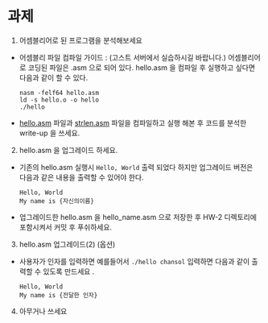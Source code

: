 # 과제 

1. 어셈블리어로 된 프로그램을 분석해보세요 

  - 어셈블리 파일 컴파일 가이드 : (고스트 서버에서 실습하시길 바랍니다.) 어셈블리어로 코딩된 파일은 .asm 으로 되어 있다. hello.asm 을 컴파일 후 실행하고 싶다면 다음과 같이 할 수 있다. 

    ```shell
    nasm -felf64 hello.asm
    ld -s hello.o -o hello
    ./hello
    ```

  - [hello.asm](hello.asm) 파일과 [strlen.asm](strlen.asm) 파일을 컴파일하고 실행 해본 후 코드를 분석한 write-up 을 쓰세요.

2. hello.asm 을 업그레이드 하세요.

  - 기존의 hello.asm 실행시 `Hello, World` 출력 되었다 하지만 업그레이드 버전은 다음과 같은 내용을 출력할 수 있어야 한다. 

    ```shell
    Hello, World
    My name is {자신의이름}
    ```

  - 업그레이드한 hello.asm 을 hello_name.asm 으로 저장한 후 HW-2 디렉토리에 포함시켜서 커밋 후 푸쉬하세요. 

3. hello.asm 업그레이드(2) (옵션)

  - 사용자가 인자를 입력하면 예를들어서 `./hello chansol` 입력하면 다음과 같이 출력할 수 있도록 만드세요 .

    ```shell
    Hello, World
    My name is {전달한 인자}
    ```

4. 아무거나 쓰세요 
